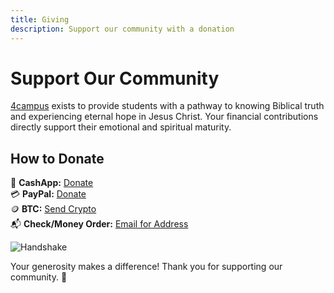 ```yaml
---
title: Giving
description: Support our community with a donation
---
```


# Support Our Community

[4campus](https://www.4campus.net/) exists to provide students with a pathway to knowing Biblical truth and experiencing eternal hope in Jesus Christ. Your financial contributions directly support their emotional and spiritual maturity.

## How to Donate

💸 **CashApp:** [Donate](https://cash.me/$4campus)  
💳 **PayPal:** [Donate](https://www.paypal.com/donate/?hosted_button_id=53SQPWUPYSYQQ)  
🪙 **BTC:** [Send Crypto](https://cash.me/$4campus)  
📬 **Check/Money Order:** [Email for Address](mailto:mail.4campus@gmail.com)

![Handshake](/img/handshake.png)

Your generosity makes a difference! Thank you for supporting our community. 🙌

